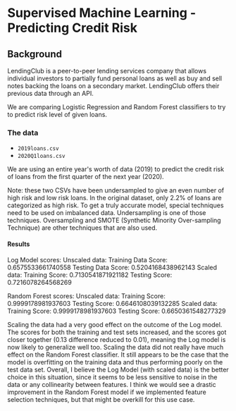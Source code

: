 # Supervised Machine Learning - Predicting Credit Risk

## Background

LendingClub is a peer-to-peer lending services company that allows individual investors to partially fund personal loans as well as buy and sell notes backing the loans on a secondary market. LendingClub offers their previous data through an API.

We are comparing Logistic Regression and Random Forest classifiers to try to predict risk level of given loans.

### The data

* `2019loans.csv`
* `2020Q1loans.csv`

We are using an entire year's worth of data (2019) to predict the credit risk of loans from the first quarter of the next year (2020).

Note: these two CSVs have been undersampled to give an even number of high risk and low risk loans. In the original dataset, only 2.2% of loans are categorized as high risk. To get a truly accurate model, special techniques need to be used on imbalanced data. Undersampling is one of those techniques. Oversampling and SMOTE (Synthetic Minority Over-sampling Technique) are other techniques that are also used.

#### Results

Log Model scores:
    Unscaled data: 
        Training Data Score: 0.6575533661740558
        Testing Data Score: 0.5204168438962143
    Scaled data:
        Training Score: 0.7130541871921182
        Testing Score: 0.7216078264568269

Random Forest scores:
    Unscaled data: 
        Training Score: 0.9999178981937603
        Testing Score: 0.6646108039132285
    Scaled data:
        Training Score: 0.9999178981937603
        Testing Score: 0.6650361548277329
        
Scaling the data had a very good effect on the outcome of the Log model. The scores for both the training and test sets increased, and the scores got closer together (0.13 difference reduced to 0.01), meaning the Log model is now likely to generalize well too.
Scaling the data did not really have much effect on the Random Forest classifier. It still appears to be the case that the model is overfitting on the training data and thus performing poorly on the test data set. 
Overall, I believe the Log Model (with scaled data) is the better choice in this situation, since it seems to be less sensitive to noise in the data or any collinearity between features. I think we would see a drastic improvement in the Random Forest model if we implemented feature selection techniques, but that might be overkill for this use case.

